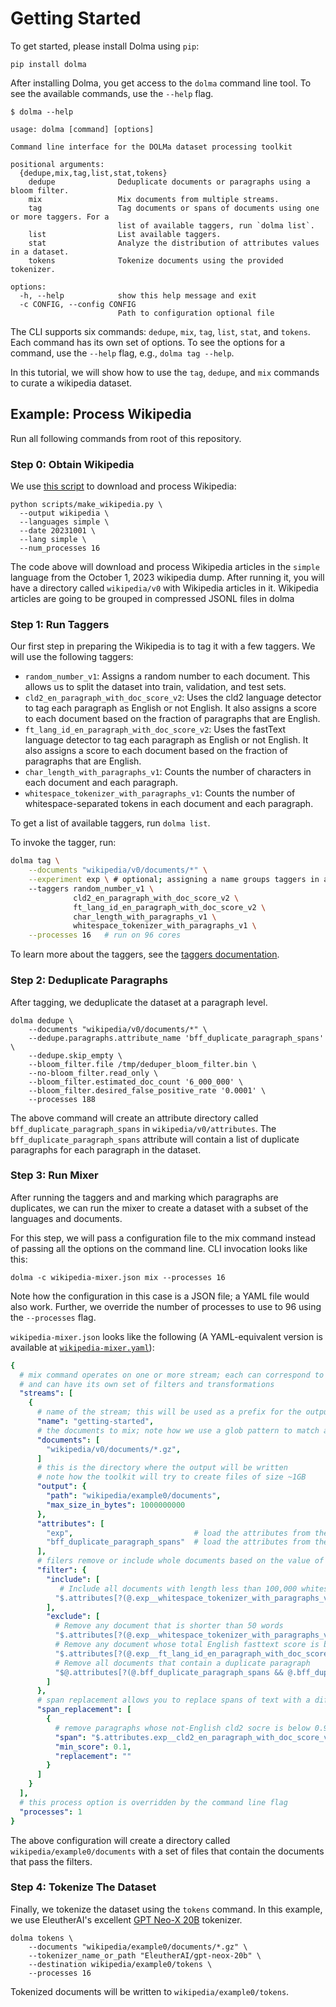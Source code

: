 # Getting Started

To get started, please install Dolma using `pip`:

```shell
pip install dolma
```

After installing Dolma, you get access to the `dolma` command line tool. To see the available commands, use the `--help` flag.

```plain-text
$ dolma --help

usage: dolma [command] [options]

Command line interface for the DOLMa dataset processing toolkit

positional arguments:
  {dedupe,mix,tag,list,stat,tokens}
    dedupe              Deduplicate documents or paragraphs using a bloom filter.
    mix                 Mix documents from multiple streams.
    tag                 Tag documents or spans of documents using one or more taggers. For a
                        list of available taggers, run `dolma list`.
    list                List available taggers.
    stat                Analyze the distribution of attributes values in a dataset.
    tokens              Tokenize documents using the provided tokenizer.

options:
  -h, --help            show this help message and exit
  -c CONFIG, --config CONFIG
                        Path to configuration optional file
```

The CLI supports six commands: `dedupe`, `mix`, `tag`, `list`, `stat`, and `tokens`.
Each command has its own set of options.
To see the options for a command, use the `--help` flag, e.g., `dolma tag --help`.

In this tutorial, we will show how to use the `tag`, `dedupe`, and `mix` commands to curate a wikipedia dataset.

## Example: Process Wikipedia

Run all following commands from root of this repository.

### Step 0: Obtain Wikipedia

We use [this script](https://github.com/allenai/dolma/blob/main/scripts/make_wikipedia.py) to download and process Wikipedia:

```shell
python scripts/make_wikipedia.py \
  --output wikipedia \
  --languages simple \
  --date 20231001 \
  --lang simple \
  --num_processes 16
```

The code above will download and process Wikipedia articles in the `simple` language from the October 1, 2023 wikipedia dump.
After running it, you will have a directory called `wikipedia/v0` with Wikipedia articles in it.
Wikipedia articles are going to be grouped in compressed JSONL files in dolma

### Step 1: Run Taggers

Our first step in preparing the Wikipedia is to tag it with a few taggers. We will use the following taggers:

- `random_number_v1`: Assigns a random number to each document. This allows us to split the dataset into train, validation, and test sets.
- `cld2_en_paragraph_with_doc_score_v2`: Uses the cld2 language detector to tag each paragraph as English or not English. It also assigns a score to each document based on the fraction of paragraphs that are English.
- `ft_lang_id_en_paragraph_with_doc_score_v2`: Uses the fastText language detector to tag each paragraph as English or not English. It also assigns a score to each document based on the fraction of paragraphs that are English.
- `char_length_with_paragraphs_v1`: Counts the number of characters in each document and each paragraph.
- `whitespace_tokenizer_with_paragraphs_v1`: Counts the number of whitespace-separated tokens in each document and each paragraph.

To get a list of available taggers, run `dolma list`.

To invoke the tagger, run:

```bash
dolma tag \
    --documents "wikipedia/v0/documents/*" \
    --experiment exp \ # optional; assigning a name groups taggers in a single directory
    --taggers random_number_v1 \
              cld2_en_paragraph_with_doc_score_v2 \
              ft_lang_id_en_paragraph_with_doc_score_v2 \
              char_length_with_paragraphs_v1 \
              whitespace_tokenizer_with_paragraphs_v1 \
    --processes 16   # run on 96 cores
```

To learn more about the taggers, see the [taggers documentation](taggers.md).

### Step 2: Deduplicate Paragraphs

After tagging, we deduplicate the dataset at a paragraph level.

```shell
dolma dedupe \
    --documents "wikipedia/v0/documents/*" \
    --dedupe.paragraphs.attribute_name 'bff_duplicate_paragraph_spans' \
    --dedupe.skip_empty \
    --bloom_filter.file /tmp/deduper_bloom_filter.bin \
    --no-bloom_filter.read_only \
    --bloom_filter.estimated_doc_count '6_000_000' \
    --bloom_filter.desired_false_positive_rate '0.0001' \
    --processes 188
```

The above command will create an attribute directory called `bff_duplicate_paragraph_spans` in `wikipedia/v0/attributes`. The `bff_duplicate_paragraph_spans` attribute will contain a list of duplicate paragraphs for each paragraph in the dataset.

### Step 3: Run Mixer

After running the taggers and and marking which paragraphs are duplicates, we can run the mixer to create a dataset with a subset of the languages and documents.

For this step, we will pass a configuration file to the mix command instead of passing all the options on the command line. CLI invocation looks like this:

```shell
dolma -c wikipedia-mixer.json mix --processes 16
```

Note how the configuration in this case is a JSON file; a YAML file would also work.
Further, we override the number of processes to use to 96 using the `--processes` flag.

`wikipedia-mixer.json` looks like the following (A YAML-equivalent version is available at [`wikipedia-mixer.yaml`](examples/wikipedia-mixer.yaml)):


```yaml
{
  # mix command operates on one or more stream; each can correspond to a different data source
  # and can have its own set of filters and transformations
  "streams": [
    {
      # name of the stream; this will be used as a prefix for the output files
      "name": "getting-started",
      # the documents to mix; note how we use a glob pattern to match all documents
      "documents": [
        "wikipedia/v0/documents/*.gz",
      ]
      # this is the directory where the output will be written
      # note how the toolkit will try to create files of size ~1GB
      "output": {
        "path": "wikipedia/example0/documents",
        "max_size_in_bytes": 1000000000
      },
      "attributes": [
        "exp",                           # load the attributes from the taggers
        "bff_duplicate_paragraph_spans"  # load the attributes from the deduper
      ],
      # filers remove or include whole documents based on the value of their attributes
      "filter": {
        "include": [
           # Include all documents with length less than 100,000 whitespace-separated words
          "$.attributes[?(@.exp__whitespace_tokenizer_with_paragraphs_v1__document[0][2] < 100000)]"
        ],
        "exclude": [
          # Remove any document that is shorter than 50 words
          "$.attributes[?(@.exp__whitespace_tokenizer_with_paragraphs_v1__document[0][2] < 50)]",
          # Remove any document whose total English fasttext score is below 0.5
          "$.attributes[?(@.exp__ft_lang_id_en_paragraph_with_doc_score_v2__doc_en[0][2] <= 0.5)]",
          # Remove all documents that contain a duplicate paragraph
          "$@.attributes[?(@.bff_duplicate_paragraph_spans && @.bff_duplicate_paragraph_spans[0] && @.bff_duplicate_paragraph_spans[0][2] >= 1.0)]"
        ]
      },
      # span replacement allows you to replace spans of text with a different string
      "span_replacement": [
        {
          # remove paragraphs whose not-English cld2 socre is below 0.9 in a document
          "span": "$.attributes.exp__cld2_en_paragraph_with_doc_score_v2__not_en",
          "min_score": 0.1,
          "replacement": ""
        }
      ]
    }
  ],
  # this process option is overridden by the command line flag
  "processes": 1
}
```

The above configuration will create a directory called `wikipedia/example0/documents` with a set of files that contain the documents that pass the filters.

### Step 4: Tokenize The Dataset

Finally, we tokenize the dataset using the `tokens` command. In this example, we use EleutherAI's excellent [GPT Neo-X 20B](https://huggingface.co/EleutherAI/gpt-neox-20b) tokenizer.

```shell
dolma tokens \
    --documents "wikipedia/example0/documents/*.gz" \
    --tokenizer_name_or_path "EleutherAI/gpt-neox-20b" \
    --destination wikipedia/example0/tokens \
    --processes 16
```

Tokenized documents will be written to `wikipedia/example0/tokens`.
